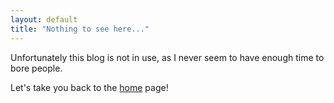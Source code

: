 ```yaml
---
layout: default
title: "Nothing to see here..."
---
```


Unfortunately this blog is not in use, as I never seem to have enough time to bore people.

Let's take you back to the [home](/) page!
